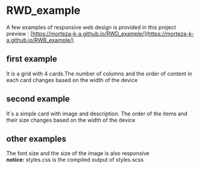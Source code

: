 # RWD_example
A few examples of responsive web design is provided in this project <br/>
preview : [https://morteza-k-a.github.io/RWD_example/](https://morteza-k-a.github.io/RWB_example/)<br/>
## first example
It is a grid with 4 cards.The number of columns and the order of content in each card changes based on the width of the device <br/>
## second example
It`s a simple card with image and description. The order of the items and their size changes based on the width of the device <br/>
## other examples
The font size and the size of the image is also responsive<br>
<strong>notice:</strong> styles.css is the compiled output of styles.scss 
